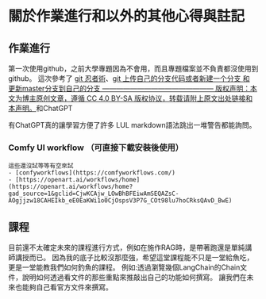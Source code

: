 # 關於作業進行和以外的其他心得與註記

## 作業進行

第一次使用github，之前大學專題因為不會用，而且專題檔案並不負責都沒使用到github。
這次參考了 [git 忍者術](https://ithelp.ithome.com.tw/articles/10238075)、[git 上传自己的分支代码或者新建一个分支 和 更新master分支到自己的分支 ———————————————— 版权声明：本文为博主原创文章，遵循 CC 4.0 BY-SA 版权协议，转载请附上原文出处链接和本声明。](https://blog.csdn.net/u014386899/article/details/119728033)和ChatGPT

有ChatGPT真的讓學習方便了許多 LUL markdown語法跳出一堆警告都能詢問。

### Comfy UI workflow （可直接下載安裝後使用）

    這些還沒試等等有空來試
    - [confyworkflows](https://comfyworkflows.com/)
    - [https://openart.ai/workflows/home](https://openart.ai/workflows/home?gad_source=1&gclid=CjwKCAjw_LOwBhBFEiwAmSEQAZsC-AOgjjzw18CAHEIkb_eE0EaKWi1o0CjOspsV3P7G_COt98lu7hoCRksQAvD_BwE)

## 課程

目前還不太確定未來的課程進行方式，例如在施作RAG時，是帶著跑還是單純講師講授而已。
因為我的底子比較沒那麼強，希望這堂課程能不只是一堂給魚吃，更是一堂能教我們如何釣魚的課程。
例如:透過瀏覽幾個LangChain的Chain文件，說明如何透過看文件的那些重點來推敲出自己的功能如何撰寫。
讓我們在未來也能夠自己看官方文件來撰寫。
